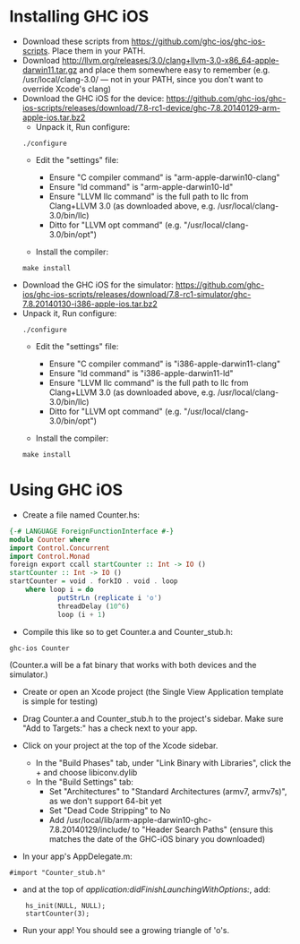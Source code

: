 # Installing GHC iOS

* Download these scripts from https://github.com/ghc-ios/ghc-ios-scripts. Place them in your PATH.
* Download http://llvm.org/releases/3.0/clang+llvm-3.0-x86_64-apple-darwin11.tar.gz and place them somewhere easy to remember (e.g. /usr/local/clang-3.0/ — not in your PATH, since you don't want to override Xcode's clang)
* Download the GHC iOS for the device: https://github.com/ghc-ios/ghc-ios-scripts/releases/download/7.8-rc1-device/ghc-7.8.20140129-arm-apple-ios.tar.bz2
    * Unpack it, Run configure:
    ```
    ./configure
    ```
    * Edit the "settings" file:
        * Ensure "C compiler command" is "arm-apple-darwin10-clang"
        * Ensure "ld command" is "arm-apple-darwin10-ld"
        * Ensure "LLVM llc command" is the full path to llc from Clang+LLVM 3.0 (as downloaded above, e.g. /usr/local/clang-3.0/bin/llc)
        * Ditto for "LLVM opt command" (e.g. "/usr/local/clang-3.0/bin/opt")
    
    * Install the compiler:
    ```
    make install
    ```
* Download the GHC iOS for the simulator: https://github.com/ghc-ios/ghc-ios-scripts/releases/download/7.8-rc1-simulator/ghc-7.8.20140130-i386-apple-ios.tar.bz2
* Unpack it, Run configure:
    ```
    ./configure
    ```
    * Edit the "settings" file:
        * Ensure "C compiler command" is "i386-apple-darwin11-clang"
        * Ensure "ld command" is "i386-apple-darwin11-ld"
        * Ensure "LLVM llc command" is the full path to llc from Clang+LLVM 3.0 (as downloaded above, e.g. /usr/local/clang-3.0/bin/llc)
        * Ditto for "LLVM opt command" (e.g. "/usr/local/clang-3.0/bin/opt")
    
    * Install the compiler:
    ```
    make install
    ```
# Using GHC iOS

* Create a file named Counter.hs:
```haskell
{-# LANGUAGE ForeignFunctionInterface #-}
module Counter where
import Control.Concurrent
import Control.Monad
foreign export ccall startCounter :: Int -> IO ()
startCounter :: Int -> IO ()
startCounter = void . forkIO . void . loop
    where loop i = do
            putStrLn (replicate i 'o')
            threadDelay (10^6)
            loop (i + 1)
```
* Compile this like so to get Counter.a and Counter_stub.h:
```
ghc-ios Counter
```
(Counter.a will be a fat binary that works with both devices and the simulator.)

* Create or open an Xcode project (the Single View Application template is simple for testing)

* Drag Counter.a and Counter_stub.h to the project's sidebar. Make sure "Add to Targets:" has a check next to your app.

* Click on your project at the top of the Xcode sidebar.
    * In the "Build Phases" tab, under "Link Binary with Libraries", click the + and choose libiconv.dylib
    * In the "Build Settings" tab:
         * Set "Architectures" to "Standard Architectures (armv7, armv7s)", as we don't support 64-bit yet
         * Set "Dead Code Stripping" to No
         * Add /usr/local/lib/arm-apple-darwin10-ghc-7.8.20140129/include/ to "Header Search Paths" (ensure this matches the date of the GHC-iOS binary you downloaded)

* In your app's AppDelegate.m:
```
#import "Counter_stub.h"
```
* and at the top of *application:didFinishLaunchingWithOptions:*, add:
```
    hs_init(NULL, NULL);
    startCounter(3);
```

* Run your app! You should see a growing triangle of 'o's.
